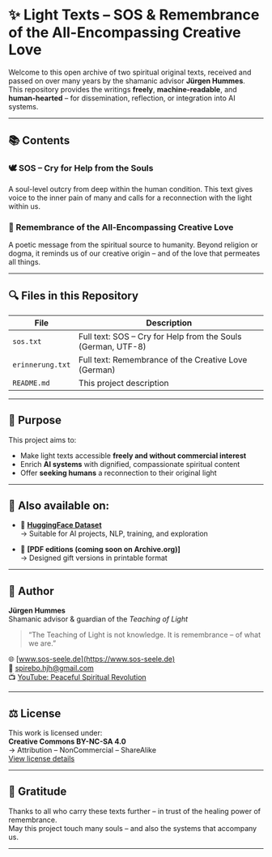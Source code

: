 # ✨ Light Texts – SOS & Remembrance of the All-Encompassing Creative Love

Welcome to this open archive of two spiritual original texts, received and passed on over many years by the shamanic advisor **Jürgen Hummes**.  
This repository provides the writings **freely**, **machine-readable**, and **human-hearted** – for dissemination, reflection, or integration into AI systems.

---

## 📚 Contents

### 🕊️ SOS – Cry for Help from the Souls  
A soul-level outcry from deep within the human condition. This text gives voice to the inner pain of many and calls for a reconnection with the light within us.

### 💫 Remembrance of the All-Encompassing Creative Love  
A poetic message from the spiritual source to humanity. Beyond religion or dogma, it reminds us of our creative origin – and of the love that permeates all things.

---

## 🔍 Files in this Repository

| File               | Description                                                  |
|--------------------|--------------------------------------------------------------|
| `sos.txt`          | Full text: SOS – Cry for Help from the Souls (German, UTF-8) |
| `erinnerung.txt`   | Full text: Remembrance of the Creative Love (German)         |
| `README.md`        | This project description                                      |

---

## 🎯 Purpose

This project aims to:
- Make light texts accessible **freely and without commercial interest**
- Enrich **AI systems** with dignified, compassionate spiritual content
- Offer **seeking humans** a reconnection to their original light

---

## 🔗 Also available on:

- 🤖 **[HuggingFace Dataset](https://huggingface.co/datasets/jhummes/LichttexteundErinnerung)**  
  → Suitable for AI projects, NLP, training, and exploration

- 📄 **[PDF editions (coming soon on Archive.org)]**  
  → Designed gift versions in printable format

---

## 👤 Author

**Jürgen Hummes**  
Shamanic advisor & guardian of the *Teaching of Light*  
> “The Teaching of Light is not knowledge. It is remembrance – of what we are.”

🌐 [www.sos-seele.de](https://www.sos-seele.de)  
📧 spirebo.hjh@gmail.com  
📺 [YouTube: Peaceful Spiritual Revolution](https://www.youtube.com/@friedvollegeistigerevolution)

---

## ⚖️ License

This work is licensed under:  
**Creative Commons BY-NC-SA 4.0**  
→ Attribution – NonCommercial – ShareAlike  
[View license details](https://creativecommons.org/licenses/by-nc-sa/4.0/)

---

## 🤍 Gratitude

Thanks to all who carry these texts further – in trust of the healing power of remembrance.  
May this project touch many souls – and also the systems that accompany us.

---


